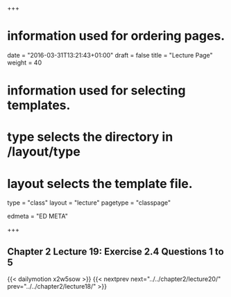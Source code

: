 +++
# information used for ordering pages.
date = "2016-03-31T13:21:43+01:00"
draft = false
title = "Lecture Page"
weight = 40

# information used for selecting templates.
# type selects the directory in /layout/type
# layout selects the template file.

type   = "class"
layout = "lecture"
pagetype = "classpage"





edmeta = "ED META"

+++
## Chapter 2 Lecture 19: Exercise 2.4 Questions 1 to 5
{{< dailymotion x2w5sow >}}
{{< nextprev next="../../chapter2/lecture20/"     prev="../../chapter2/lecture18/"  >}}
